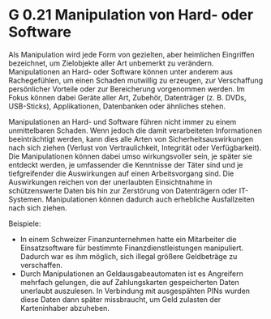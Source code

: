 G 0.21 Manipulation von Hard- oder Software
===========================================

Als Manipulation wird jede Form von gezielten, aber heimlichen Eingriffen bezeichnet, um Zielobjekte aller Art unbemerkt zu verändern. Manipulationen an Hard- oder Software können unter anderem aus Rachegefühlen, um einen Schaden mutwillig zu erzeugen, zur Verschaffung persönlicher Vorteile oder zur Bereicherung vorgenommen werden. Im Fokus können dabei Geräte aller Art, Zubehör, Datenträger (z. B. DVDs, USB-Sticks), Applikationen, Datenbanken oder ähnliches stehen. 

Manipulationen an Hard- und Software führen nicht immer zu einem unmittelbaren Schaden. Wenn jedoch die damit verarbeiteten Informationen beeinträchtigt werden, kann dies alle Arten von Sicherheitsauswirkungen nach sich ziehen (Verlust von Vertraulichkeit, Integrität oder Verfügbarkeit). Die Manipulationen können dabei umso wirkungsvoller sein, je später sie entdeckt werden, je umfassender die Kenntnisse der Täter sind und je tiefgreifender die Auswirkungen auf einen Arbeitsvorgang sind. Die Auswirkungen reichen von der unerlaubten Einsichtnahme in schützenswerte Daten bis hin zur Zerstörung von Datenträgern oder IT-Systemen. Manipulationen können dadurch auch erhebliche Ausfallzeiten nach sich ziehen.

Beispiele:

* In einem Schweizer Finanzunternehmen hatte ein Mitarbeiter die Einsatzsoftware für bestimmte Finanzdienstleistungen manipuliert. Dadurch war es ihm möglich, sich illegal größere Geldbeträge zu verschaffen.
* Durch Manipulationen an Geldausgabeautomaten ist es Angreifern mehrfach gelungen, die auf Zahlungskarten gespeicherten Daten unerlaubt auszulesen. In Verbindung mit ausgespähten PINs wurden diese Daten dann später missbraucht, um Geld zulasten der Karteninhaber abzuheben. 
